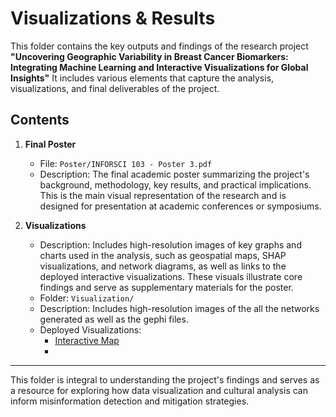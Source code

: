 # Visualizations & Results

This folder contains the key outputs and findings of the research project **"Uncovering Geographic Variability in Breast Cancer Biomarkers: Integrating Machine Learning and Interactive Visualizations for Global Insights"** It includes various elements that capture the analysis, visualizations, and final deliverables of the project.

## Contents

1. **Final Poster**  
   - File: `Poster/INFORSCI 103 - Poster 3.pdf`  
   - Description: The final academic poster summarizing the project's background, methodology, key results, and practical implications. This is the main visual representation of the research and is designed for presentation at academic conferences or symposiums.  

2. **Visualizations**  
   - Description: Includes high-resolution images of key graphs and charts used in the analysis, such as geospatial maps, SHAP visualizations, and network diagrams, as well as links to the deployed interactive visualizations. These visuals illustrate core findings and serve as supplementary materials for the poster.  
   - Folder: `Visualization/`  
   - Description: Includes high-resolution images of the all the networks generated as well as the gephi files. 
   - Deployed Visualizations:
      - [Interactive Map](https://laurisisme.github.io/interactive_map/)
      - 


---

This folder is integral to understanding the project's findings and serves as a resource for exploring how data visualization and cultural analysis can inform misinformation detection and mitigation strategies.
